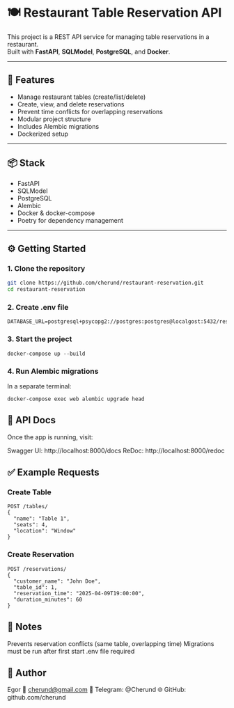 # 🍽️ Restaurant Table Reservation API

This project is a REST API service for managing table reservations in a restaurant.  
Built with **FastAPI**, **SQLModel**, **PostgreSQL**, and **Docker**.

---

## 🚀 Features

- Manage restaurant tables (create/list/delete)
- Create, view, and delete reservations
- Prevent time conflicts for overlapping reservations
- Modular project structure
- Includes Alembic migrations
- Dockerized setup

---

## 📦 Stack

- FastAPI
- SQLModel
- PostgreSQL
- Alembic
- Docker & docker-compose
- Poetry for dependency management

---

## ⚙️ Getting Started

### 1. Clone the repository

```bash
git clone https://github.com/cherund/restaurant-reservation.git
cd restaurant-reservation
```

### 2. Create .env file
```
DATABASE_URL=postgresql+psycopg2://postgres:postgres@localgost:5432/restaurant
```

### 3. Start the project
```
docker-compose up --build
```

### 4. Run Alembic migrations
In a separate terminal:

```
docker-compose exec web alembic upgrade head
```

## 🧪 API Docs

Once the app is running, visit:

Swagger UI: http://localhost:8000/docs
ReDoc: http://localhost:8000/redoc

## ✅ Example Requests

### Create Table
```
POST /tables/
{
  "name": "Table 1",
  "seats": 4,
  "location": "Window"
} 
```

### Create Reservation
```
POST /reservations/
{
  "customer_name": "John Doe",
  "table_id": 1,
  "reservation_time": "2025-04-09T19:00:00",
  "duration_minutes": 60
}
```

## 🧠 Notes

Prevents reservation conflicts (same table, overlapping time)
Migrations must be run after first start
.env file required

## 👤 Author

Egor
📧 cherund@gmail.com
💬 Telegram: @Cherund
🌐 GitHub: github.com/cherund